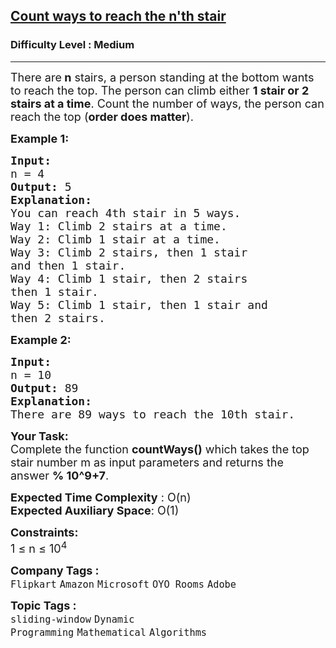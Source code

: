 <h2><a href="https://www.geeksforgeeks.org/problems/count-ways-to-reach-the-nth-stair-1587115620/1?utm_source=geeksforgeeks&utm_medium=ml_article_practice_tab&utm_campaign=article_practice_tab">Count ways to reach the n'th stair</a></h2><h3>Difficulty Level : Medium</h3><hr><div class="problems_problem_content__Xm_eO"><p><span style="font-size:18px">There are<strong> n</strong> stairs, a person standing at the bottom wants to reach the top. The person can climb either <strong>1 stair or 2 stairs at a time</strong>. Count the number of ways, the person can reach the top (<strong>order does matter</strong>).</span></p>

<p><span style="font-size:18px"><strong>Example 1:</strong></span></p>

<pre><span style="font-size:18px"><strong>Input:
</strong>n = 4
<strong>Output: </strong>5<strong>
Explanation:
</strong>You can reach 4th stair in 5 ways.</span> 
<span style="font-size:18px">Way 1: Climb 2 stairs at a time. </span>
<span style="font-size:18px">Way 2: Climb 1 stair at a time.</span>
<span style="font-size:18px">Way 3: Climb 2 stairs, then 1 stair
and then 1 stair.</span>
<span style="font-size:18px">Way 4: Climb 1 stair, then 2 stairs
then 1 stair.</span>
<span style="font-size:18px">Way 5: Climb 1 stair, then 1 stair and
then 2 stairs.</span>
</pre>

<p><span style="font-size:18px"><strong>Example 2:</strong></span></p>

<pre><span style="font-size:18px"><strong>Input:
</strong>n = 10
<strong>Output: </strong>89 
<strong>Explanation: </strong>
There are 89 ways to reach the 10th stair.</span>
</pre>

<p><span style="font-size:18px"><strong>Your Task:</strong><br>
Complete the function&nbsp;<strong>countWays()</strong>&nbsp;which takes the top stair number m as input parameters&nbsp;and returns the answer&nbsp;<strong>% 10^9+7</strong>.</span></p>

<p><span style="font-size:18px"><strong>Expected Time Complexity</strong> : O(n)<br>
<strong>Expected Auxiliary Space</strong>: O(1)</span></p>

<p><span style="font-size:18px"><strong>Constraints:</strong><br>
1 ≤ n ≤ 10<sup>4</sup></span></p>
</div><p><span style=font-size:18px><strong>Company Tags : </strong><br><code>Flipkart</code>&nbsp;<code>Amazon</code>&nbsp;<code>Microsoft</code>&nbsp;<code>OYO Rooms</code>&nbsp;<code>Adobe</code>&nbsp;<br><p><span style=font-size:18px><strong>Topic Tags : </strong><br><code>sliding-window</code>&nbsp;<code>Dynamic Programming</code>&nbsp;<code>Mathematical</code>&nbsp;<code>Algorithms</code>&nbsp;